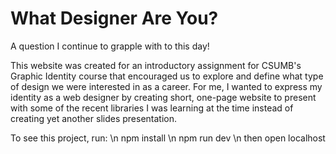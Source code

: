 # What Designer Are You?
A question I continue to grapple with to this day!

This website was created for an introductory assignment for CSUMB's Graphic Identity course that encouraged us to explore and define what type of design we were interested in as a career.
For me, I wanted to express my identity as a web designer by creating short, one-page website to present with some of the recent libraries I was learning at the time instead of creating yet another slides presentation. 

To see this project, run:
\n npm install
\n npm run dev
\n then open localhost
